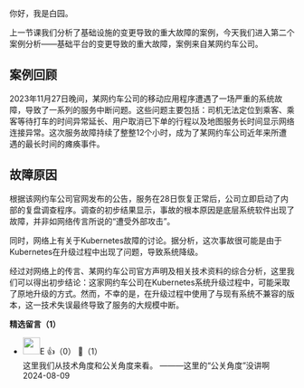 你好，我是白园。

上一节课我们分析了基础设施的变更导致的重大故障的案例，今天我们进入第二个案例分析——基础平台的变更导致的重大故障，案例来自某网约车公司。

## **案例回顾**

2023年11月27日晚间，某网约车公司的移动应用程序遭遇了一场严重的系统故障，导致了一系列的服务中断问题。这些问题主要包括：司机无法定位到乘客、乘客等待打车的时间异常延长、用户取消已下单的行程以及地图服务长时间显示网络连接异常。这次服务故障持续了整整12个小时，成为了某网约车公司近年来所遭遇的最长时间的瘫痪事件。

## 故障原因

根据该网约车公司官网发布的公告，服务在28日恢复正常后，公司立即启动了内部的复盘调查程序。调查的初步结果显示，事故的根本原因是底层系统软件出现了故障，并非如网络传言所说的“遭受外部攻击”。

同时，网络上有关于Kubernetes故障的讨论。据分析，这次事故很可能是由于Kubernetes在升级过程中出现了问题，导致系统降级。

经过对网络上的传言、某网约车公司官方声明及相关技术资料的综合分析，这里我们可以得出初步结论：这家网约车公司在Kubernetes系统升级过程中，可能采取了原地升级的方式。然而，不幸的是，在升级过程中使用了与现有系统不兼容的版本，这一技术失误最终导致了服务的大规模中断。
<div><strong>精选留言（1）</strong></div><ul>
<li><img src="https://static001.geekbang.org/account/avatar/00/10/69/d2/8a53f0a3.jpg" width="30px"><span>E</span> 👍（0） 💬（1）<div>这里我们从技术角度和公关角度来看。 ———这里的“公关角度”没讲啊</div>2024-08-09</li><br/>
</ul>